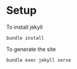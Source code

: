 Setup
=====

To install jekyll

    bundle install

To generate the site

    bundle exec jekyll serve
